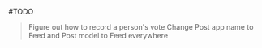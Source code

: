 #TODO

> Figure out how to record a person's vote
> Change Post app name to Feed and Post model to Feed everywhere
